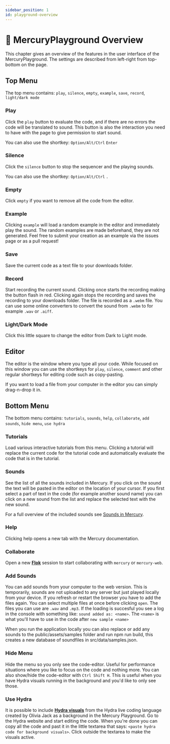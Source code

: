 ```yaml
---
sidebar_position: 1
id: playground-overview
---
```


# 🛝 MercuryPlayground Overview

This chapter gives an overview of the features in the user interface of the MercuryPlayground. The settings are described from left-right from top-bottom on the page.

## Top Menu

The top menu contains: `play`, `silence`, `empty`, `example`, `save`, `record`, `light/dark mode`

### Play

Click the `play` button to evaluate the code, and if there are no errors the code will be translated to sound. This button is also the interaction you need to have with the page to give permission to start sound. 

You can also use the shortkey: `Option/Alt/Ctrl` `Enter`

### Silence

Click the `silence` button to stop the sequencer and the playing sounds.

You can also use the shortkey: `Option/Alt/Ctrl` `.`

### Empty

Click `empty` if you want to remove all the code from the editor.

### Example

Clicking `example` will load a random example in the editor and immediately play the sound. The random examples are made beforehand, they are not generated. Feel free to submit your creation as an example via the issues page or as a pull request!

### Save

Save the current code as a text file to your downloads folder.

### Record

Start recording the current sound. Clicking once starts the recording making the button flash in red. Clicking again stops the recording and saves the recording to your downloads folder. The file is recorded as a `.webm` file. You can use some online converters to convert the sound from `.webm` to for example `.wav` or `.aiff`.

### Light/Dark Mode

Click this little square to change the editor from Dark to Light mode.

## Editor

The editor is the window where you type all your code. While focused on this window you can use the shortkeys for `play`, `silence`, `comment` and other regular shortkeys for editing code such as copy-pasting.

If you want to load a file from your computer in the editor you can simply drag-n-drop it in.

## Bottom Menu

The bottom menu contains: `tutorials`, `sounds`, `help`, `collaborate`, `add sounds`, `hide menu`, `use hydra`

### Tutorials

Load various interactive tutorials from this menu. Clicking a tutorial will replace the current code for the tutorial code and automatically evaluate the code that is in the tutorial.

### Sounds

See the list of all the sounds included in Mercury. If you click on the sound the text will be pasted in the editor on the location of your cursor. If you first select a part of text in the code (for example another sound name) you can click on a new sound from the list and replace the selected text with the new sound.

For a full overview of the included sounds see [Sounds in Mercury](sounds).

### Help

Clicking help opens a new tab with the Mercury documentation.

### Collaborate

Open a new [**Flok**](https://flok.cc) session to start collaborating with `mercury` or `mercury-web`.

### Add Sounds

You can add sounds from your computer to the web version. This is temporarily, sounds are not uploaded to any server but just played locally from your device. If you refresh or restart the browser you have to add the files again. You can select multiple files at once before clicking `open`. The files you can use are `.wav` and `.mp3`. If the loading is succesful you see a log in the console with something like: `sound added as: <name>`. The `<name>` is what you'll have to use in the code after `new sample <name>`

When you run the application locally you can also replace or add any sounds to the public/assets/samples folder and run npm run build, this creates a new database of soundfiles in src/data/samples.json.

### Hide Menu

Hide the menu so you only see the code-editor. Useful for performance situations where you like to focus on the code and nothing more. You can also show/hide the code-editor with `Ctrl Shift H`. This is useful when you have Hydra visuals running in the background and you'd like to only see those.

### Use Hydra

It is possible to include [**Hydra visuals**](https://hydra.ojack.xyz) from the Hydra live coding language created by Olivia Jack as a background in the Mercury Playground. Go to the Hydra website and start editing the code. When you're done you can copy all the code and past it in the little textarea that says: `<paste hydra code for background visuals>`. Click outside the textarea to make the visuals active.